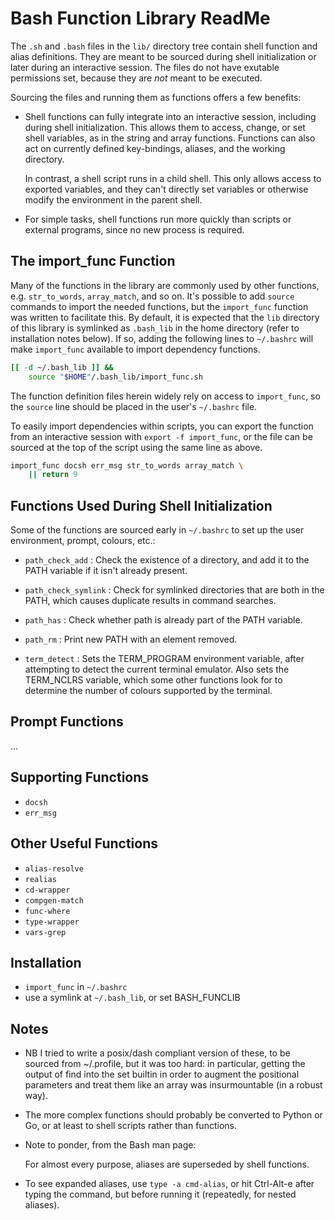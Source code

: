 # Bash Function Library ReadMe

The `.sh` and `.bash` files in the `lib/` directory tree contain shell function and
alias definitions. They are meant to be sourced during shell initialization or later
during an interactive session. The files do not have exutable permissions set, because
they are *not* meant to be executed.

Sourcing the files and running them as functions offers a few benefits:

  - Shell functions can fully integrate into an interactive session, including during
    shell initialization. This allows them to access, change, or set shell variables,
    as in the string and array functions. Functions can also act on currently defined
    key-bindings, aliases, and the working directory.

    In contrast, a shell script runs in a child shell. This only allows access to
    exported variables, and they can't directly set variables or otherwise modify the
    environment in the parent shell.

  - For simple tasks, shell functions run more quickly than scripts or external
    programs, since no new process is required.

## The import_func Function

Many of the functions in the library are commonly used by other functions, e.g.
`str_to_words`, `array_match`, and so on. It's possible to add `source` commands to
import the needed functions, but the `import_func` function was written to facilitate
this. By default, it is expected that the `lib` directory of this library is symlinked
as `.bash_lib` in the home directory (refer to installation notes below). If so, adding
the following lines to `~/.bashrc` will make `import_func` available to import
dependency functions.

```sh
[[ -d ~/.bash_lib ]] &&
    source "$HOME"/.bash_lib/import_func.sh
```

The function definition files herein widely rely on access to `import_func`, so
the `source` line should be placed in the user's `~/.bashrc` file.

To easily import dependencies within scripts, you can export the function from an
interactive session with `export -f import_func`, or the file can be sourced at the
top of the script using the same line as above.

```sh
import_func docsh err_msg str_to_words array_match \
    || return 9
```

## Functions Used During Shell Initialization

Some of the functions are sourced early in `~/.bashrc` to set up the user environment,
prompt, colours, etc.:

  - `path_check_add`
    : Check the existence of a directory, and add it to the PATH variable if it isn't
      already present.

  - `path_check_symlink`
    : Check for symlinked directories that are both in the PATH, which causes duplicate
      results in command searches.

  - `path_has`
    : Check whether path is already part of the PATH variable.

  - `path_rm`
    : Print new PATH with an element removed.

  - `term_detect`
    : Sets the TERM_PROGRAM environment variable, after attempting to detect the
      current terminal emulator. Also sets the TERM_NCLRS variable, which some other
      functions look for to determine the number of colours supported by the terminal.

## Prompt Functions

...

## Supporting Functions

  - `docsh`
  - `err_msg`

## Other Useful Functions

  - `alias-resolve`
  - `realias`
  - `cd-wrapper`
  - `compgen-match`
  - `func-where`
  - `type-wrapper`
  - `vars-grep`

## Installation

  - `import_func` in `~/.bashrc`
  - use a symlink at `~/.bash_lib`, or set BASH_FUNCLIB

## Notes

- NB I tried to write a posix/dash compliant version of these, to be sourced from
  ~/.profile, but it was too hard: in particular, getting the output of find into the
  set builtin in order to augment the positional parameters and treat them like an
  array was insurmountable (in a robust way).

- The more complex functions should probably be converted to Python or Go, or at least
  to shell scripts rather than functions.

- Note to ponder, from the Bash man page:

  For almost every purpose, aliases are superseded by shell functions.

- To see expanded aliases, use `type -a cmd-alias`, or hit Ctrl-Alt-e after typing the
  command, but before running it (repeatedly, for nested aliases).
